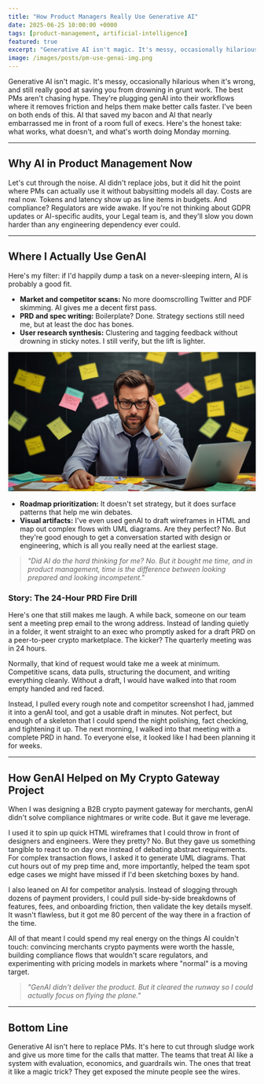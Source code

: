 ```yaml
---
title: "How Product Managers Really Use Generative AI"
date: 2025-06-25 10:00:00 +0000
tags: [product-management, artificial-intelligence]
featured: true
excerpt: "Generative AI isn't magic. It's messy, occasionally hilarious when it's wrong, and still really good at saving PMs from drowning in grunt work."
image: /images/posts/pm-use-genai-img.png
---
```


Generative AI isn't magic. It's messy, occasionally hilarious when it's wrong, and still really good at saving you from drowning in grunt work. The best PMs aren't chasing hype. They're plugging genAI into their workflows where it removes friction and helps them make better calls faster. I've been on both ends of this. AI that saved my bacon and AI that nearly embarrassed me in front of a room full of execs. Here's the honest take: what works, what doesn't, and what's worth doing Monday morning.  

---

## Why AI in Product Management Now  

Let's cut through the noise. AI didn't replace jobs, but it did hit the point where PMs can actually use it without babysitting models all day. Costs are real now. Tokens and latency show up as line items in budgets. And compliance? Regulators are wide awake. If you're not thinking about GDPR updates or AI-specific audits, your Legal team is, and they'll slow you down harder than any engineering dependency ever could.  

---

## Where I Actually Use GenAI  

Here's my filter: if I'd happily dump a task on a never-sleeping intern, AI is probably a good fit.  

- **Market and competitor scans:** No more doomscrolling Twitter and PDF skimming. AI gives me a decent first pass.  
- **PRD and spec writing:** Boilerplate? Done. Strategy sections still need me, but at least the doc has bones.  
- **User research synthesis:** Clustering and tagging feedback without drowning in sticky notes. I still verify, but the lift is lighter.  

![Cartoon of a stressed PM drowning in sticky notes next to "AI for research synthesis."](/images/posts/pm-use-genai-img1.jpg)  

- **Roadmap prioritization:** It doesn't set strategy, but it does surface patterns that help me win debates.  
- **Visual artifacts:** I've even used genAI to draft wireframes in HTML and map out complex flows with UML diagrams. Are they perfect? No. But they're good enough to get a conversation started with design or engineering, which is all you really need at the earliest stage.  

> *"Did AI do the hard thinking for me? No. But it bought me time, and in product management, time is the difference between looking prepared and looking incompetent."*  

### Story: The 24-Hour PRD Fire Drill  

Here's one that still makes me laugh. A while back, someone on our team sent a meeting prep email to the wrong address. Instead of landing quietly in a folder, it went straight to an exec who promptly asked for a draft PRD on a peer-to-peer crypto marketplace. The kicker? The quarterly meeting was in 24 hours.  

Normally, that kind of request would take me a week at minimum. Competitive scans, data pulls, structuring the document, and writing everything cleanly. Without a draft, I would have walked into that room empty handed and red faced.  

Instead, I pulled every rough note and competitor screenshot I had, jammed it into a genAI tool, and got a usable draft in minutes. Not perfect, but enough of a skeleton that I could spend the night polishing, fact checking, and tightening it up. The next morning, I walked into that meeting with a complete PRD in hand. To everyone else, it looked like I had been planning it for weeks.  

---

## How GenAI Helped on My Crypto Gateway Project  

When I was designing a B2B crypto payment gateway for merchants, genAI didn't solve compliance nightmares or write code. But it gave me leverage.  

I used it to spin up quick HTML wireframes that I could throw in front of designers and engineers. Were they pretty? No. But they gave us something tangible to react to on day one instead of debating abstract requirements. For complex transaction flows, I asked it to generate UML diagrams. That cut hours out of my prep time and, more importantly, helped the team spot edge cases we might have missed if I'd been sketching boxes by hand.  

I also leaned on AI for competitor analysis. Instead of slogging through dozens of payment providers, I could pull side-by-side breakdowns of features, fees, and onboarding friction, then validate the key details myself. It wasn't flawless, but it got me 80 percent of the way there in a fraction of the time.  

All of that meant I could spend my real energy on the things AI couldn't touch: convincing merchants crypto payments were worth the hassle, building compliance flows that wouldn't scare regulators, and experimenting with pricing models in markets where "normal" is a moving target.  

> *"GenAI didn't deliver the product. But it cleared the runway so I could actually focus on flying the plane."*  

---

## Bottom Line  

Generative AI isn't here to replace PMs. It's here to cut through sludge work and give us more time for the calls that matter. The teams that treat AI like a system with evaluation, economics, and guardrails win. The ones that treat it like a magic trick? They get exposed the minute people see the wires.  
